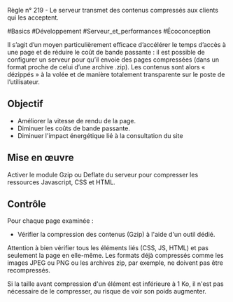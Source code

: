 
Règle n° 219  - Le serveur transmet des contenus compressés aux clients qui les acceptent.

#Basics #Développement #Serveur_et_performances #Écoconception

Il s’agit d’un moyen particulièrement efficace d’accélérer le temps d’accès à une page et de réduire le coût de bande passante : il est possible de configurer un serveur pour qu’il envoie des pages compressées (dans un format proche de celui d’une archive .zip). Les contenus sont alors « dézippés » à la volée et de manière totalement transparente sur le poste de l’utilisateur.

Objectif
--------

*   Améliorer la vitesse de rendu de la page.
*   Diminuer les coûts de bande passante.
*   Diminuer l'impact énergétique lié à la consultation du site

Mise en œuvre
-------------

Activer le module Gzip ou Deflate du serveur pour compresser les ressources Javascript, CSS et HTML.

Contrôle
--------

Pour chaque page examinée :

*   Vérifier la compression des contenus (Gzip) à l'aide d'un outil dédié.

Attention à bien vérifier tous les éléments liés (CSS, JS, HTML) et pas seulement la page en elle-même. Les formats déjà compressés comme les images JPEG ou PNG ou les archives zip, par exemple, ne doivent pas être recompressés.

Si la taille avant compression d'un élément est inférieure à 1 Ko, il n'est pas nécessaire de le compresser, au risque de voir son poids augmenter.
